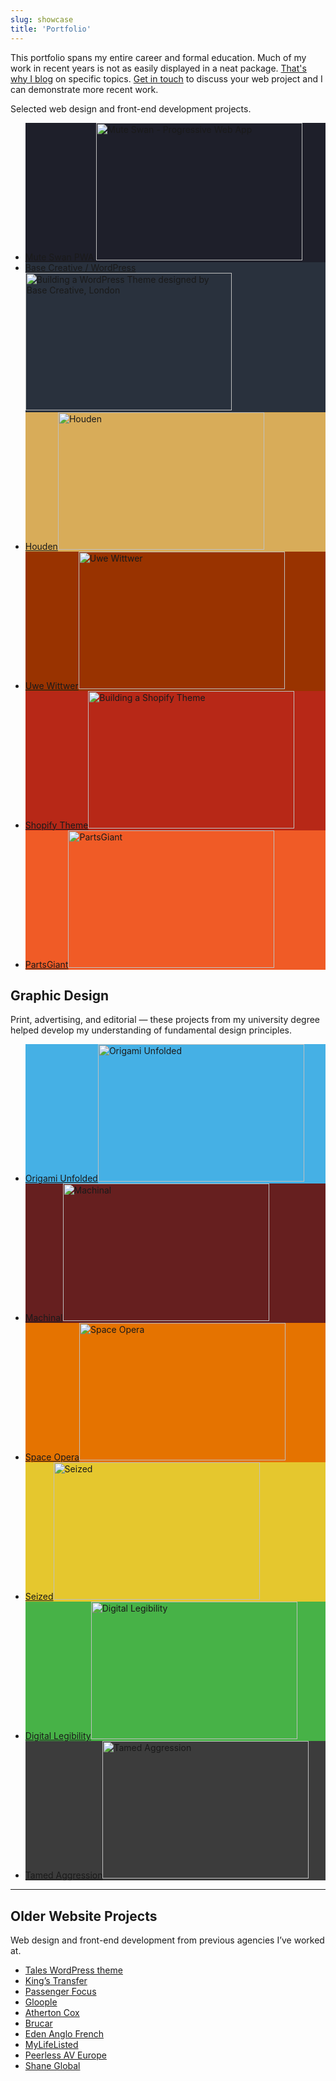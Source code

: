 ```yaml
---
slug: showcase
title: 'Portfolio'
---
```

This portfolio spans my entire career and formal education. Much of my work in recent years is not as easily displayed in a neat package. [That's why I blog](/blog/) on specific topics. [Get in touch](/contact/) to discuss your web project and I can demonstrate more recent work.

Selected web design and front-end development projects.

<ul class="List List--folio">
  <li style="background-color: rgb(30, 31, 42);">
    <a href="/2020/06/08/pwa-web-crypto-encryption-auto-sign-in-redux-persist/">
      <span class="Hidden">Mute Swan PWA</span>
      <img
        loading="lazy"
        srcset="/images/portfolio/muteswan@1x.png, /images/portfolio/muteswan@2x.png 2x"
        src="/images/portfolio/muteswan@1x.png"
        alt="Mute Swan - Progressive Web App"
        width="330"
        height="220"
      />
    </a>
  </li>
  <li style="background-color: rgb(41, 49, 61);">
    <a href="/2016/07/14/building-a-wordpress-theme/">
      <span class="Hidden">Base Creative / WordPress</span>
      <img src="/images/portfolio/bcwordpress.png" alt="Building a WordPress Theme designed by Base Creative, London" loading="lazy" width="330" height="220" />
    </a>
  </li>
  <li style="background-color: rgb(216, 172, 89);">
    <a href="/2015/03/18/responsive-design-for-houden/">
      <span class="Hidden">Houden</span><img  src="/images/portfolio/houden.png" alt="Houden" loading="lazy" width="330" height="220" />
    </a>
  </li>
  <li style="background-color: rgb(153, 51, 0);">
    <a href="/2014/05/07/responsive-design-for-uwe-wittwer/">
      <span class="Hidden">Uwe Wittwer</span><img  src="/images/portfolio/uwewittwer.png" alt="Uwe Wittwer" loading="lazy" width="330" height="220" />
    </a>
  </li>
  <li style="background-color: rgb(183, 40, 23);">
    <a href="/2016/10/10/building-a-shopify-theme/">
      <span class="Hidden">Shopify Theme</span><img  src="/images/portfolio/stshopify.png" alt="Building a Shopify Theme" loading="lazy" width="330" height="220" />
    </a>
  </li>
  <li style="background-color: rgb(240, 91, 38);">
    <a href="/2016/01/04/css-framework-for-partsgiant/">
      <span class="Hidden">PartsGiant</span><img  src="/images/portfolio/partsgiant.jpg" alt="PartsGiant" loading="lazy" width="330" height="220" />
    </a>
  </li>
</ul>

## Graphic Design

Print, advertising, and editorial — these projects from my university degree helped develop my understanding of fundamental design principles.

<ul class="List List--folio">
  <li style="background-color: rgb(69, 176, 229);">
    <a href="/showcase/origami-unfolded/">
      <span class="Hidden">Origami Unfolded</span><img  src="/images/portfolio/origami.jpg" alt="Origami Unfolded" loading="lazy" width="330" height="220" />
    </a>
  </li>
  <li style="background-color: rgb(102, 31, 31);">
    <a href="/showcase/machinal/">
      <span class="Hidden">Machinal</span><img  src="/images/portfolio/machinal.jpg" alt="Machinal" loading="lazy" width="330" height="220" />
    </a>
  </li>
  <li style="background-color: rgb(229, 115, 0);">
    <a href="/showcase/space-opera/">
      <span class="Hidden">Space Opera</span><img  src="/images/portfolio/space.jpg" alt="Space Opera" loading="lazy" width="330" height="220" />
    </a>
  </li>
  <li style="background-color: rgb(229, 199, 46);">
    <a href="/showcase/seized/">
      <span class="Hidden">Seized</span><img  src="/images/portfolio/seized.jpg" alt="Seized" loading="lazy" width="330" height="220" />
    </a>
  </li>
  <li style="background-color: rgb(71, 178, 71);">
    <a href="/showcase/digital-legibility/">
      <span class="Hidden">Digital Legibility</span><img  src="/images/portfolio/digital.jpg" alt="Digital Legibility" loading="lazy" width="330" height="220" />
    </a>
  </li>
  <li style="background-color: rgb(60, 60, 60);">
    <a href="/showcase/tamed-aggression/">
      <span class="Hidden">Tamed Aggression</span><img  src="/images/portfolio/tamed.jpg" alt="Tamed Aggression" loading="lazy" width="330" height="220" />
    </a>
  </li>
</ul>

* * *

## Older Website Projects

Web design and front-end development from previous agencies I’ve worked at.

<ul>
  <li><a href="/2014/02/17/introducing-tales/">Tales WordPress theme</a></li>
  <li><a href="/2013/08/09/responsive-design-for-kings-transfer/">King’s Transfer</a></li>
  <li><a href="/2012/06/17/passenger-focus-responsive-web-design-case-study/">Passenger Focus</a></li>
  <li><a href="/2013/01/28/gloople-responsive-design-review/">Gloople</a></li>
  <li><a href="/showcase/atherton-cox/">Atherton Cox</a></li>
  <li><a href="/showcase/brucar/">Brucar</a></li>
  <li><a href="/showcase/eden-anglo-french/">Eden Anglo French</a></li>
  <li><a href="/showcase/my-life-listed/">MyLifeListed</a></li>
  <li><a href="/showcase/peerless-av-europe/">Peerless AV Europe</a></li>
  <li><a href="/showcase/shane-global/">Shane Global</a></li>
</ul>
